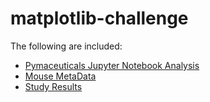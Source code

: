 # matplotlib-challenge
The following are included:
* [Pymaceuticals Jupyter Notebook Analysis](pymaceuticals_starter.ipynb)
* [Mouse MetaData](data/Mouse_metadata.csv)
* [Study Results](data/Study_results.csv)
